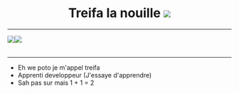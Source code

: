 <h1 align="center">Treifa la nouille <a href="https://visitorbadge.io/status?path=https%3A%2F%2Fgithub.com%2FTreifaa"><img src="https://api.visitorbadge.io/api/visitors?path=https%3A%2F%2Fgithub.com%2FTreifaa&labelColor=%23333333&countColor=%23ba68c8&style=flat" /></a>
</h1> 


____
<table>
  <tr>
      <img align="center" style="padding=0;" src="https://github-readme-stats.vercel.app/api/?username=Treifaa&theme=tokyonight&show_icons=true" />
      <img align="center" style="padding=0;" src="https://github-readme-stats.quantumlytangled.vercel.app/api/top-langs/?username=Treifaa&theme=tokyonight&layout=default&show_icons=true" />
  </tr>
</table>

____
* Eh we poto je m'appel treifa
* Apprenti developpeur (J'essaye d'apprendre)
* Sah pas sur mais 1 + 1 = 2
